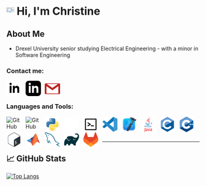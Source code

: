 # <img width="20" height="20" src="https://raw.githubusercontent.com/iampavangandhi/iampavangandhi/master/gifs/Hi.gif"> Hi, I'm Christine 

## About Me

- Drexel University senior studying Electrical Engineering - with a minor in Software Engineering

### Contact me:

[<img align="left" alt="LinkedIn" width="40px" src="./images/linkedin_dark.png" style="padding-right:10px;" />](https://linkedin.com/in/christineonita#gh-dark-mode-only)
[<img align="left" alt="LinkedIn" width="40px" src="./images/linkedin_light.png" style="padding-right:10px;" />](https://linkedin.com/in/christineonita#gh-light-mode-only)
[<img align="left" alt="GMail" width="40px" src="./images/gmail.png" style="padding-right:10px;" />](mailto:onitachristine@gmail.com)

<br />
<br />

### Languages and Tools:

[<img align="left" alt="GitHub" width="40px" src="https://user-images.githubusercontent.com/3369400/139447912-e0f43f33-6d9f-45f8-be46-2df5bbc91289.png" style="padding-right:10px;" />](https://github.com/#gh-dark-mode-only)
[<img align="left" alt="GitHub" width="40px" src="https://user-images.githubusercontent.com/3369400/139448065-39a229ba-4b06-434b-bc67-616e2ed80c8f.png" style="padding-right:10px;" />](https://github.com/#gh-light-mode-only)
[<img align="left" alt="Python" width="40px" src="https://raw.githubusercontent.com/devicons/devicon/master/icons/python/python-original.svg" style="padding-right:10px;" />](https://python.org)
[<img align="left" alt="Terminal" width="40px" src="./images/terminal_dark.png" style="padding-right:10px;" />](https://en.wikipedia.org/wiki/Terminal#gh-dark-mode-only)
[<img align="left" alt="Terminal" width="40px" src="./images/terminal_light.png" style="padding-right:10px;" />](https://en.wikipedia.org/wiki/Terminal#gh-light-mode-only)
[<img align="left" alt="Visual Studio Code" width="40px" src="https://github.com/devicons/devicon/blob/v2.15.1/icons/vscode/vscode-original.svg" style="padding-right:10px;" />](https://code.visualstudio.com)
[<img align="left" alt="Xcode" width="40px" src="https://github.com/devicons/devicon/blob/v2.15.1/icons/xcode/xcode-original.svg" style="padding-right:10px;" />](https://developer.apple.com/xcode/)
[<img align="left" alt="Java" width="40px" src="https://github.com/devicons/devicon/blob/v2.15.1/icons/java/java-original-wordmark.svg" style="padding-right:10px;" />](https://www.java.com/)
[<img align="left" alt="C" width="40px" src="https://github.com/devicons/devicon/blob/v2.15.1/icons/c/c-original.svg" style="padding-right:10px;" />](https://en.wikipedia.org/wiki/C_(programming_language))
[<img align="left" alt="C++" width="40px" src="https://github.com/devicons/devicon/blob/v2.15.1/icons/cplusplus/cplusplus-original.svg" style="padding-right:10px;" />](https://en.wikipedia.org/wiki/C%2B%2B)
[<img align="left" alt="Bash/Shell" width="40px" src="https://github.com/devicons/devicon/blob/v2.15.1/icons/bash/bash-original.svg" style="padding-right:10px;" />](https://www.gnu.org/software/bash/)
[<img align="left" alt="MATLAB" width="40px" src="https://github.com/devicons/devicon/blob/v2.15.1/icons/matlab/matlab-original.svg" style="padding-right:10px;" />](https://www.mathworks.com/products/matlab.html)
[<img align="left" alt="MySQL" width="40px" src="https://github.com/devicons/devicon/blob/v2.15.1/icons/mysql/mysql-original.svg" style="padding-right:10px;" />](https://www.mysql.com)
[<img align="left" alt="Gradle" width="40px" src="https://github.com/devicons/devicon/blob/v2.15.1/icons/gradle/gradle-plain.svg" style="padding-right:10px;" />](https://gradle.org)
[<img align="left" alt="Gitlab" width="40px" src="https://github.com/devicons/devicon/blob/v2.15.1/icons/gitlab/gitlab-original.svg" style="padding-right:10px;" />](https://gitlab.com)


<br />
<br />
<br />

---
## &#x1f4c8; GitHub Stats

[![Top Langs](https://github-readme-stats.vercel.app/api/top-langs/?username=christineonita&layout=compact&langs_count=10&theme=default_repocard)](https://github.com/anuraghazra/github-readme-stats)


<!--- <p><img align="left" src="https://github-readme-stats.vercel.app/api?username=christineonita&theme=graywhite" alt="christineonita" /></p> --->
